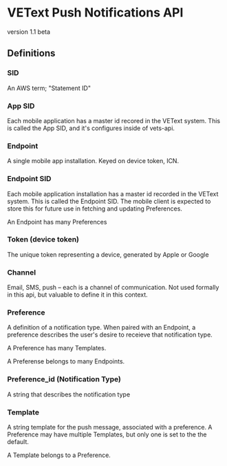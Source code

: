 # VEText Push Notifications API
version 1.1 beta

## Definitions

### SID
An AWS term; "Statement ID"

### App SID
Each mobile application has a master id recored in the VEText system. This is called the App SID, and it's configures inside of vets-api.

### Endpoint
A single mobile app installation. Keyed on device token, ICN.

### Endpoint SID
Each mobile application installation has a master id recorded in the VEText system. This is called the Endpoint SID. The mobile client is expected to store this for future use in fetching and updating Preferences.

An Endpoint has many Preferences

### Token (device token)
The unique token representing a device, generated by Apple or Google

### Channel
Email, SMS, push – each is a channel of communication. Not used formally in this api, but valuable to define it in this context.

### Preference
A definition of a notification type. When paired with an Endpoint, a preference describes the user's desire to receieve that notification type.

A Preference has many Templates.

A Preferense belongs to many Endpoints.

### Preference_id (Notification Type)
A string that describes the notification type

### Template
A string template for the push message, associated with a preference. A Preference may have multiple Templates, but only one is set to the the default.

A Template belongs to a Preference.
